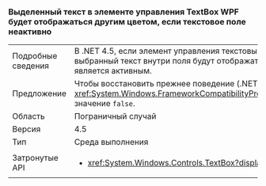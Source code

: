 ### <a name="wpf-textbox-selected-text-appears-a-different-color-when-the-text-box-is-inactive"></a>Выделенный текст в элементе управления TextBox WPF будет отображаться другим цветом, если текстовое поле неактивно

|   |   |
|---|---|
|Подробные сведения|В .NET 4.5, если элемент управления текстовым полем WPF неактивен (в нем отсутствует фокус), выбранный текст внутри поля будут отображаться цветом, отличным от того, когда элемент управления является активным.|
|Предложение|Чтобы восстановить прежнее поведение (.NET 4.0), задайте свойству <xref:System.Windows.FrameworkCompatibilityPreferences.AreInactiveSelectionHighlightBrushKeysSupported> значение <code>false</code>.|
|Область|Пограничный случай|
|Версия|4.5|
|Тип|Среда выполнения|
|Затронутые API|<ul><li><xref:System.Windows.Controls.TextBox?displayProperty=nameWithType></li></ul>|

